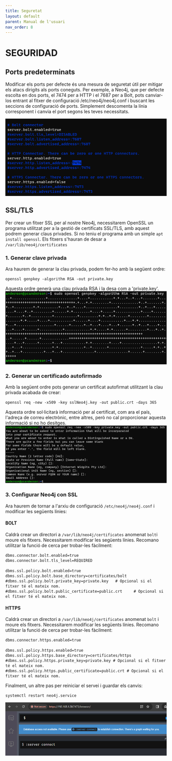 ```yaml
---
title: Seguretat
layout: default
parent: Manual de l'usuari
nav_order: 8
---
```


# SEGURIDAD
## Ports predeterminats
Modificar els ports per defecte és una mesura de seguretat útil per mitigar els atacs dirigits als ports coneguts. Per exemple, a Neo4j, que per defecte escolta en dos ports, el 7474 per a HTTP i el 7687 per a Bolt, pots canviar-los entrant al fitxer de configuració /etc/neo4j/neo4j.conf i buscant les seccions de configuració de ports. Simplement descomenta la línia corresponent i canvia el port segons les teves necessitats.

![](../imagenes/seguridad/Cambiar%20puertos.png)
## SSL/TLS
Per crear un fitxer SSL per al nostre Neo4j, necessitarem OpenSSL un programa utilitzat per a la gestió de certificats SSL/TLS, amb aquest podrem generar claus privades. Si no teniu el programa amb un simple ```apt install openssl```. Els fitxers s'hauran de desar a ```/var/lib/neo4j/certificates```

### 1. Generar clave privada
Ara haurem de generar la clau privada, podem fer-ho amb la següent ordre:
```
openssl genpkey -algorithm RSA -out private.key
```
Aquesta ordre generà una clau privada RSA i la desa com a 'private.key'.
![](../imagenes/seguridad/clavePrivada.png)
### 2. Generar un certificado autofirmado
Amb la següent ordre pots generar un certificat autofirmat utilitzant la clau privada acabada de crear:
```
openssl req -new -x509 -key sslNeo4j.key -out public.crt -days 365
```
Aquesta ordre sol·licitarà informació per al certificat, com ara el país, l'adreça de correu electrònic, entre altres, però no cal proporcionar aquesta informació si no ho desitges.
![](../imagenes/seguridad/clavePublica.png)
### 3. Configurar Neo4j con SSL

Ara haurem de tornar a l'arxiu de configuració ```/etc/neo4j/neo4j.conf``` i modificar les següents línies:
#### BOLT
Caldrà crear un directori a ```/var/lib/neo4j/certificates``` anomenat ```bolt```i moure els fitxers. Necessitarem modificar les següents línies. Recomano utilitzar la funció de cerca per trobar-les fàcilment:

```
dbms.connector.bolt.enabled=true
dbms.connector.bolt.tls_level=REQUIRED

dbms.ssl.policy.bolt.enabled=true
dbms.ssl.policy.bolt.base_directory=certificates/bolt
#dbms.ssl.policy.bolt.private_key=private.key 	# Opcional si el fitxer té el mateix nom.
#dbms.ssl.policy.bolt.public_certificate=public.crt 	# Opcional si el fitxer té el mateix nom.
```

#### HTTPS
Caldrà crear un directori a ```/var/lib/neo4j/certificates``` anomenat ```bolt``` i moure els fitxers. Necessitarem modificar les següents línies. Recomano utilitzar la funció de cerca per trobar-les fàcilment:
```
dbms.connector.https.enabled=true

dbms.ssl.policy.https.enabled=true
dbms.ssl.policy.https.base_directory=certificates/https
#dbms.ssl.policy.https.private_key=private.key # Opcional si el fitxer té el mateix nom.
#dbms.ssl.policy.https.public_certificate=public.crt # Opcional si el fitxer té el mateix nom.
```
Finalment, un altre pas per reiniciar el servei i guardar els canvis:
```
systemctl restart neo4j.service
```
![](../imagenes/seguridad/conexionExitosa.png)